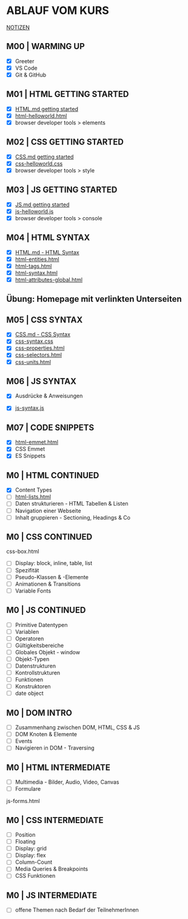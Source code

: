 # ABLAUF VOM KURS

[NOTIZEN](./NOTES.md)

## M00 | WARMING UP

- [x] Greeter
- [x] VS Code
- [x] Git & GitHub

## M01 | HTML GETTING STARTED

- [x] [HTML.md getting started](./theory-app/slides/HTML.md#html--getting-started)
- [x] [html-helloworld.html](./theory-app/html-helloworld.html) <!-- Beim ersten Mal klick einfach auf den Link, um die Datei anzulegen -->
- [x] browser developer tools > elements

## M02 | CSS GETTING STARTED

- [x] [CSS.md getting started](./theory-app/slides/CSS.md#css--getting-started)
- [x] [css-helloworld.css](./theory-app/css-helloworld.css) <!-- Beim ersten Mal klick einfach auf den Link, um die Datei anzulegen -->
- [x] browser developer tools > style

## M03 | JS GETTING STARTED

- [x] [JS.md getting started](./theory-app/slides/JS.md#js--getting-started)
- [x] [js-helloworld.js](./theory-app/js-helloworld.js) <!-- Beim ersten Mal klick einfach auf den Link, um die Datei anzulegen -->
- [x] browser developer tools > console

## M04 | HTML SYNTAX

- [x] [HTML.md - HTML Syntax](./theory-app/slides/HTML.md#html--syntax)
- [x] [html-entities.html](./theory-app/html-entities.html)
- [x] [html-tags.html](./theory-app/html-tags.html)
- [x] [html-syntax.html](./theory-app/html-syntax.html)
- [x] [html-attributes-global.html](./theory-app/html-attributes-global.html)

## Übung: Homepage mit verlinkten Unterseiten

## M05 | CSS SYNTAX

- [x] [CSS.md - CSS Syntax](./theory-app/slides/CSS.md#css--syntax)
- [x] [css-syntax.css](./theory-app/css-syntax.css)
- [x] [css-properties.html](./theory-app/css-properties.html)
- [x] [css-selectors.html](./theory-app/css-selectors.html)
- [x] [css-units.html](./theory-app/css-units.html)

## M06 | JS SYNTAX

- [x] Ausdrücke & Anweisungen
- [x] [js-syntax.js](./theory-app/js-syntax.js)


## M07 | CODE SNIPPETS

- [x] [html-emmet.html](./theory-app/html-emmet.html)
- [x] CSS Emmet
- [x] ES Snippets

## M0 | HTML CONTINUED

- [x] Content Types
- [ ] [html-lists.html](./theory-app/html-lists.html)
- [ ] Daten strukturieren - HTML Tabellen & Listen
- [ ] Navigation einer Webseite
- [ ] Inhalt gruppieren - Sectioning, Headings & Co

## M0 | CSS CONTINUED

css-box.html

- [ ] Display: block, inline, table, list
- [ ] Spezifität
- [ ] Pseudo-Klassen & -Elemente
- [ ] Animationen & Transitions
- [ ] Variable Fonts

## M0 | JS CONTINUED

- [ ] Primitive Datentypen
- [ ] Variablen
- [ ] Operatoren
- [ ] Gültigkeitsbereiche
- [ ] Globales Objekt - window
- [ ] Objekt-Typen
- [ ] Datenstrukturen
- [ ] Kontrollstrukturen
- [ ] Funktionen
- [ ] Konstruktoren
- [ ] date object

## M0 | DOM INTRO

- [ ] Zusammenhang zwischen DOM, HTML, CSS & JS
- [ ] DOM Knoten & Elemente
- [ ] Events
- [ ] Navigieren in DOM - Traversing

## M0 | HTML INTERMEDIATE

- [ ] Multimedia - Bilder, Audio, Video, Canvas
- [ ] Formulare

js-forms.html

## M0 | CSS INTERMEDIATE

- [ ] Position
- [ ] Floating
- [ ] Display: grid
- [ ] Display: flex
- [ ] Column-Count
- [ ] Media Queries & Breakpoints
- [ ] CSS Funktionen

## M0 | JS INTERMEDIATE

- [ ] offene Themen nach Bedarf der TeilnehmerInnen
